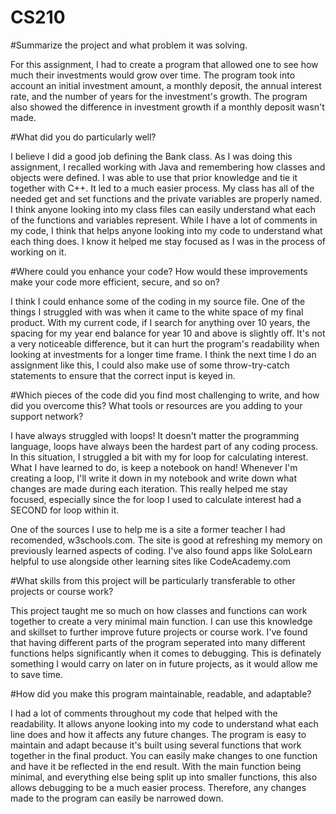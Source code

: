 # CS210

#Summarize the project and what problem it was solving.
  
  For this assignment, I had to create a program that allowed one to see how much their investments would grow over time.  The program took into account an initial investment amount, a monthly deposit, the annual interest rate, and the number of years for the investment's growth.  The program also showed the difference in investment growth if a monthly deposit wasn't made.

#What did you do particularly well?
  
  I believe I did a good job defining the Bank class.  As I was doing this assignment, I recalled working with Java and remembering how classes and objects were defined.  I was able to use that prior knowledge and tie it together with C++.  It led to a much easier process.  My class has all of the needed get and set functions and the private variables are properly named.  I think anyone looking into my class files can easily understand what each of the functions and variables represent.  While I have a lot of comments in my code, I think that helps anyone looking into my code to understand what each thing does.  I know it helped me stay focused as I was in the process of working on it.

#Where could you enhance your code? How would these improvements make your code more efficient, secure, and so on?
  
  I think I could enhance some of the coding in my source file.  One of the things I struggled with was when it came to the white space of my final product.  With my current code, if I search for anything over 10 years, the spacing for my year end balance for year 10 and above is slightly off.  It's not a very noticeable difference, but it can hurt the program's readability when looking at investments for a longer time frame. I think the next time I do an assignment like this, I could also make use of some throw-try-catch statements to ensure that the correct input is keyed in.

#Which pieces of the code did you find most challenging to write, and how did you overcome this? What tools or resources are you adding to your support network?
  
  I have always struggled with loops!  It doesn't matter the programming language, loops have always been the hardest part of any coding process.  In this situation, I struggled a bit with my for loop for calculating interest.  What I have learned to do, is keep a notebook on hand!  Whenever I'm creating a loop, I'll write it down in my notebook and write down what changes are made during each iteration.  This really helped me stay focused, especially since the for loop I used to calculate interest had a SECOND for loop within it.  
  
  One of the sources I use to help me is a site a former teacher I had recomended, w3schools.com.  The site is good at refreshing my memory on previously learned aspects of coding.  I've also found apps like SoloLearn helpful to use alongside other learning sites like CodeAcademy.com

#What skills from this project will be particularly transferable to other projects or course work?
  
  This project taught me so much on how classes and functions can work together to create a very minimal main function.  I can use this knowledge and skillset to further improve future projects or course work.  I've found that having different parts of the program seperated into many different functions helps significantly when it comes to debugging.  This is definately something I would carry on later on in future projects, as it would allow me to save time.

#How did you make this program maintainable, readable, and adaptable?

  I had a lot of comments throughout my code that helped with the readability.  It allows anyone looking into my code to understand what each line does and how it affects any future changes.  The program is easy to maintain and adapt because it's built using several functions that work together in the final product.  You can easily make changes to one function and have it be reflected in the end result.  With the main function being minimal, and everything else being split up into smaller functions, this also allows debugging to be a much easier process.  Therefore, any changes made to the program can easily be narrowed down.
